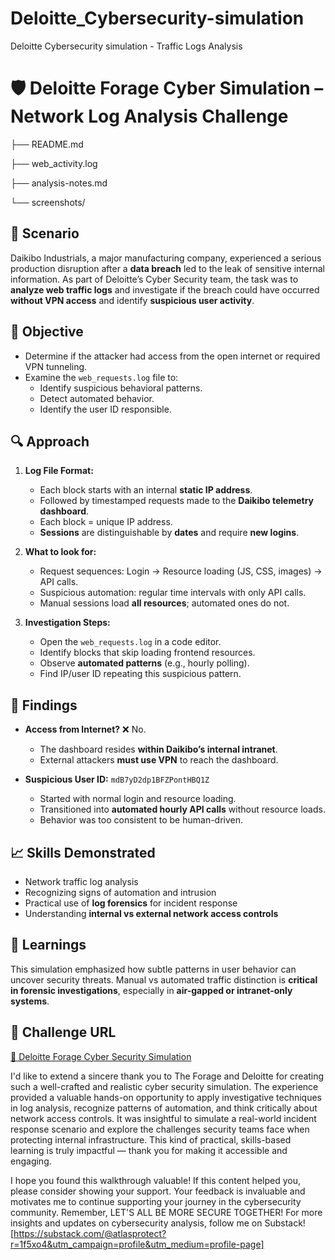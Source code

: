 # Deloitte_Cybersecurity-simulation
Deloitte Cybersecurity simulation - Traffic Logs Analysis

# 🛡️ Deloitte Forage Cyber Simulation – Network Log Analysis Challenge

├── README.md

├── web_activity.log 

├── analysis-notes.md

└── screenshots/


## 📌 Scenario

Daikibo Industrials, a major manufacturing company, experienced a serious production disruption after a **data breach** led to the leak of sensitive internal information. As part of Deloitte’s Cyber Security team, the task was to **analyze web traffic logs** and investigate if the breach could have occurred **without VPN access** and identify **suspicious user activity**.

## 🎯 Objective

- Determine if the attacker had access from the open internet or required VPN tunneling.
- Examine the `web_requests.log` file to:
  - Identify suspicious behavioral patterns.
  - Detect automated behavior.
  - Identify the user ID responsible.

## 🔍 Approach

1. **Log File Format:**
   - Each block starts with an internal **static IP address**.
   - Followed by timestamped requests made to the **Daikibo telemetry dashboard**.
   - Each block = unique IP address.
   - **Sessions** are distinguishable by **dates** and require **new logins**.

2. **What to look for:**
   - Request sequences: Login → Resource loading (JS, CSS, images) → API calls.
   - Suspicious automation: regular time intervals with only API calls.
   - Manual sessions load **all resources**; automated ones do not.

3. **Investigation Steps:**
   - Open the `web_requests.log` in a code editor.
   - Identify blocks that skip loading frontend resources.
   - Observe **automated patterns** (e.g., hourly polling).
   - Find IP/user ID repeating this suspicious pattern.

## 🔐 Findings

- **Access from Internet?** ❌ No.
  - The dashboard resides **within Daikibo’s internal intranet**.
  - External attackers **must use VPN** to reach the dashboard.

- **Suspicious User ID:** `mdB7yD2dp1BFZPontHBQ1Z`
  - Started with normal login and resource loading.
  - Transitioned into **automated hourly API calls** without resource loads.
  - Behavior was too consistent to be human-driven.

## 📈 Skills Demonstrated

- Network traffic log analysis
- Recognizing signs of automation and intrusion
- Practical use of **log forensics** for incident response
- Understanding **internal vs external network access controls**

## 🧠 Learnings

This simulation emphasized how subtle patterns in user behavior can uncover security threats. Manual vs automated traffic distinction is **critical in forensic investigations**, especially in **air-gapped or intranet-only systems**.

## 🔗 Challenge URL

[🔗 Deloitte Forage Cyber Security Simulation](https://www.theforage.com/simulations/deloitte-au/cyber-c1e3)

I'd like to extend a sincere thank you to The Forage and Deloitte for creating such a well-crafted and realistic cyber security simulation. The experience provided a valuable hands-on opportunity to apply investigative techniques in log analysis, recognize patterns of automation, and think critically about network access controls. It was insightful to simulate a real-world incident response scenario and explore the challenges security teams face when protecting internal infrastructure. This kind of practical, skills-based learning is truly impactful — thank you for making it accessible and engaging.

I hope you found this walkthrough valuable! If this content helped you, please consider showing your support. Your feedback is invaluable and motivates me to continue supporting your journey in the cybersecurity community. Remember, LET'S ALL BE MORE SECURE TOGETHER! For more insights and updates on cybersecurity analysis, follow me on Substack! 
[https://substack.com/@atlasprotect?r=1f5xo4&utm_campaign=profile&utm_medium=profile-page]
